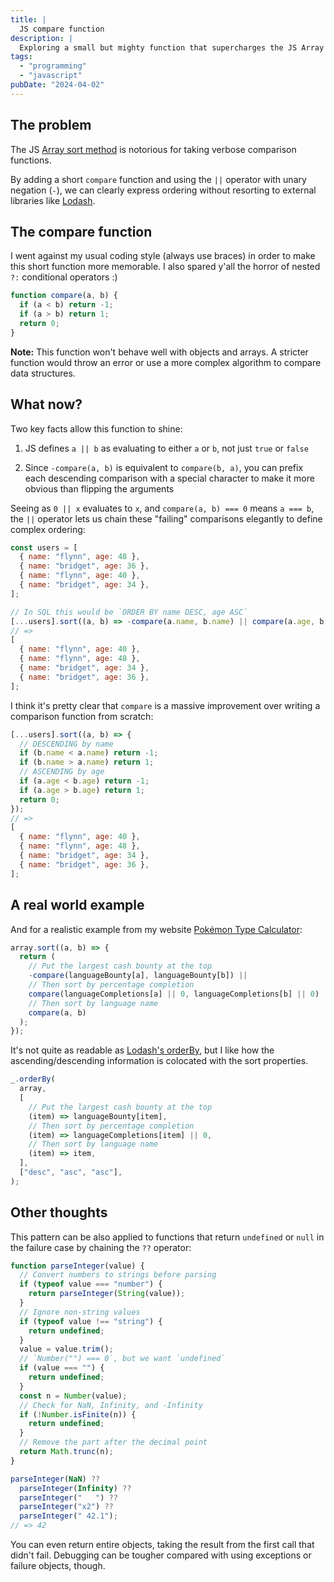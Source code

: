 ```yaml
---
title: |
  JS compare function
description: |
  Exploring a small but mighty function that supercharges the JS Array sort method to rival Lodash's orderBy
tags:
  - "programming"
  - "javascript"
pubDate: "2024-04-02"
---
```


## The problem

The JS
[Array sort method](https://developer.mozilla.org/en-US/docs/Web/JavaScript/Reference/Global_Objects/Array/sort)
is notorious for taking verbose comparison functions.

By adding a short `compare` function and using the `||` operator with unary
negation (`-`), we can clearly express ordering without resorting to external
libraries like [Lodash](https://lodash.com/).

## The compare function

I went against my usual coding style (always use braces) in order to make this
short function more memorable. I also spared y'all the horror of nested `?:`
conditional operators :)

```js
function compare(a, b) {
  if (a < b) return -1;
  if (a > b) return 1;
  return 0;
}
```

**Note:** This function won't behave well with objects and arrays. A stricter
function would throw an error or use a more complex algorithm to compare data
structures.

## What now?

Two key facts allow this function to shine:

1. JS defines `a || b` as evaluating to either `a` or `b`, not just `true` or
   `false`

2. Since `-compare(a, b)` is equivalent to `compare(b, a)`, you can prefix each
   descending comparison with a special character to make it more obvious than
   flipping the arguments

Seeing as `0 || x` evaluates to `x`, and `compare(a, b) === 0` means `a === b`,
the `||` operator lets us chain these "failing" comparisons elegantly to define
complex ordering:

```js
const users = [
  { name: "flynn", age: 48 },
  { name: "bridget", age: 36 },
  { name: "flynn", age: 40 },
  { name: "bridget", age: 34 },
];

// In SQL this would be `ORDER BY name DESC, age ASC`
[...users].sort((a, b) => -compare(a.name, b.name) || compare(a.age, b.age));
// =>
[
  { name: "flynn", age: 40 },
  { name: "flynn", age: 48 },
  { name: "bridget", age: 34 },
  { name: "bridget", age: 36 },
];
```

I think it's pretty clear that `compare` is a massive improvement over writing a
comparison function from scratch:

```js
[...users].sort((a, b) => {
  // DESCENDING by name
  if (b.name < a.name) return -1;
  if (b.name > a.name) return 1;
  // ASCENDING by age
  if (a.age < b.age) return -1;
  if (a.age > b.age) return 1;
  return 0;
});
// =>
[
  { name: "flynn", age: 40 },
  { name: "flynn", age: 48 },
  { name: "bridget", age: 34 },
  { name: "bridget", age: 36 },
];
```

## A real world example

And for a realistic example from my website
[Pokémon Type Calculator](https://pkmn.help):

```js
array.sort((a, b) => {
  return (
    // Put the largest cash bounty at the top
    -compare(languageBounty[a], languageBounty[b]) ||
    // Then sort by percentage completion
    compare(languageCompletions[a] || 0, languageCompletions[b] || 0) ||
    // Then sort by language name
    compare(a, b)
  );
});
```

It's not quite as readable as
[Lodash's orderBy](https://lodash.com/docs/#orderBy), but I like how the
ascending/descending information is colocated with the sort properties.

```js
_.orderBy(
  array,
  [
    // Put the largest cash bounty at the top
    (item) => languageBounty[item],
    // Then sort by percentage completion
    (item) => languageCompletions[item] || 0,
    // Then sort by language name
    (item) => item,
  ],
  ["desc", "asc", "asc"],
);
```

## Other thoughts

This pattern can be also applied to functions that return `undefined` or `null`
in the failure case by chaining the `??` operator:

```js
function parseInteger(value) {
  // Convert numbers to strings before parsing
  if (typeof value === "number") {
    return parseInteger(String(value));
  }
  // Ignore non-string values
  if (typeof value !== "string") {
    return undefined;
  }
  value = value.trim();
  // `Number("") === 0`, but we want `undefined`
  if (value === "") {
    return undefined;
  }
  const n = Number(value);
  // Check for NaN, Infinity, and -Infinity
  if (!Number.isFinite(n)) {
    return undefined;
  }
  // Remove the part after the decimal point
  return Math.trunc(n);
}

parseInteger(NaN) ??
  parseInteger(Infinity) ??
  parseInteger("   ") ??
  parseInteger("x2") ??
  parseInteger(" 42.1");
// => 42
```

You can even return entire objects, taking the result from the first call that
didn't fail. Debugging can be tougher compared with using exceptions or failure
objects, though.
